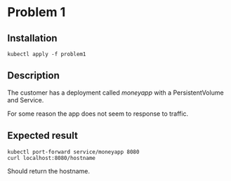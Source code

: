 # Problem 1

## Installation
```
kubectl apply -f problem1
```

## Description

The customer has a deployment called *moneyapp* with a PersistentVolume and Service.


For some reason the app does not seem to response to traffic.

## Expected result

```
kubectl port-forward service/moneyapp 8080
curl localhost:8080/hostname
```
Should return the hostname.